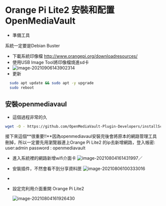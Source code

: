 
# Orange Pi Lite2 安裝和配置OpenMediaVault 

* 準備工具


系統一定要是Debian Buster

* 下載系統印像檔
  http://www.orangepi.org/downloadresources/
* 使用USB Image Tool將印像檔燒進sd卡
* ![image-20210906143902314](C:\Users\Ronald\AppData\Roaming\Typora\typora-user-images\image-20210906143902314.png)
* 更新

```sh
  sudo apt update && sudo apt -y upgrade
  sudo reboot
```

## 安裝openmediavaul

* 這個過程非常的久

```sh
wget -O - https://github.com/OpenMediaVault-Plugin-Developers/installScript/raw/master/install | sudo bash
```

接下來這個**很重要!!**因為openmediavaul安裝完後會將原本的網路管理工具刪掉，所以一定要先用瀏覽器連上Orange Pi Lite2 的ip去新增網路，登入帳密:
user:admin
password : openmediavault

* 進入系統裡的網路新增wifi介面卡
  ![image-20210804161431997](C:\Users\Ronald\AppData\Roaming\Typora\typora-user-images\image-20210804161431997.png)／





* 安裝插件，不然會看不到分享資料匣
  ![image-20210806100333016](C:\Users\Ronald\AppData\Roaming\Typora\typora-user-images\image-20210806100333016.png)

* 

* 設定完利用介面重開 Orange Pi Lite2

  ![image-20210804161926430](C:\Users\Ronald\AppData\Roaming\Typora\typora-user-images\image-20210804161926430.png)





